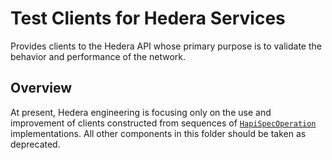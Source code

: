 # Test Clients for Hedera Services

Provides clients to the Hedera API whose primary purpose is to validate the 
behavior and performance of the network. 

## Overview

At present, Hedera engineering is focusing only on the use and improvement of 
clients constructed from sequences of 
[`HapiSpecOperation`](src/main/java/com/hedera/services/bdd/spec/HapiSpecOperation.java) 
implementations. All other components in this folder should be taken as deprecated.

